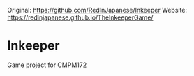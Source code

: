 Original: https://github.com/RedInJapanese/Inkeeper
Website: https://redinjapanese.github.io/TheInkeeperGame/

# Inkeeper
Game project for CMPM172
